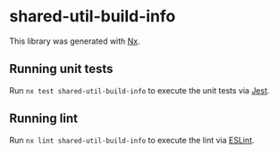 # shared-util-build-info

This library was generated with [Nx](https://nx.dev).

## Running unit tests

Run `nx test shared-util-build-info` to execute the unit tests via [Jest](https://jestjs.io).

## Running lint

Run `nx lint shared-util-build-info` to execute the lint via [ESLint](https://eslint.org/).
